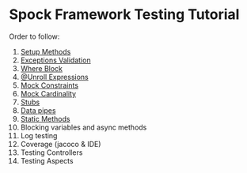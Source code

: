 # Spock Framework Testing Tutorial

Order to follow:

1. [Setup Methods](src/test/groovy/com/osmaga/examples/jpa/service/impl/SetupMethods.groovy)
2. [Exceptions Validation](src/test/groovy/com/osmaga/examples/jpa/service/impl/ExceptionsValidation.groovy)
3. [Where Block](src/test/groovy/com/osmaga/examples/jpa/service/impl/WhereBlock.groovy)
4. [@Unroll Expressions](src/test/groovy/com/osmaga/examples/jpa/service/impl/UnrollExpressions.groovy)
5. [Mock Constraints](src/test/groovy/com/osmaga/examples/jpa/service/impl/MockConstraints.groovy)
6. [Mock Cardinality](src/test/groovy/com/osmaga/examples/jpa/service/impl/MockCardinality.groovy)
7. [Stubs](src/test/groovy/com/osmaga/examples/jpa/service/impl/Stubs.groovy)
8. [Data pipes](src/test/groovy/com/osmaga/examples/jpa/service/impl/DataPipes.groovy)
9. [Static Methods](src/test/groovy/com/osmaga/examples/jpa/service/impl/StaticMethods.groovy)
10. Blocking variables and async methods
11. Log testing
12. Coverage (jacoco & IDE)
13. Testing Controllers
14. Testing Aspects